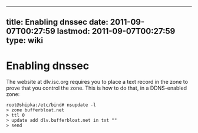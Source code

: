 
---
title: Enabling dnssec
date: 2011-09-07T00:27:59
lastmod: 2011-09-07T00:27:59
type: wiki
---
Enabling dnssec
===============

The website at dlv.isc.org requires you to place a text record in the
zone to prove that you control the zone. This is how to do that, in a
DDNS-enabled zone:

    root@shipka:/etc/bind# nsupdate -l
    > zone bufferbloat.net
    > ttl 0
    > update add dlv.bufferbloat.net in txt ""
    > send
